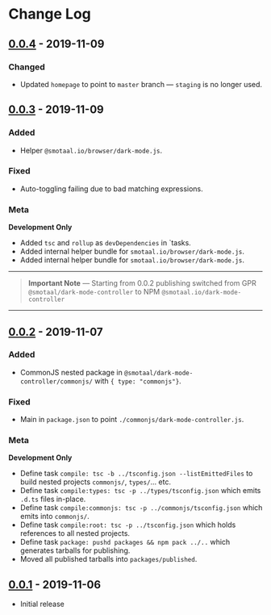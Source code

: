﻿# Change Log

## [0.0.4] - 2019-11-09

### Changed

- Updated `homepage` to point to `master` branch — `staging` is no longer used.

## [0.0.3] - 2019-11-09

### Added

- Helper `@smotaal.io/browser/dark-mode.js`.

### Fixed

- Auto-toggling failing due to bad matching expressions.

### Meta

**Development Only**

- Added `tsc` and `rollup` as `devDependencies` in `tasks.
- Added internal helper bundle for `smotaal.io/browser/dark-mode.js`.
- Added internal helper bundle for `smotaal.io/browser/dark-mode.js`.

---

> **Important Note** — Starting from 0.0.2 publishing switched from GPR `@smotaal/dark-mode-controller` to NPM `@smotaal.io/dark-mode-controller`

---

## [0.0.2] - 2019-11-07

### Added

- CommonJS nested package in `@smotaal/dark-mode-controller/commonjs/` with `{ type: "commonjs"}`.

### Fixed

- Main in `package.json` to point `./commonjs/dark-mode-controller.js`.

### Meta

**Development Only**

- Define task `compile: tsc -b ../tsconfig.json --listEmittedFiles` to build nested projects `commonjs/`, `types/`… etc.
- Define task `compile:types: tsc -p ../types/tsconfig.json` which emits `.d.ts` files in-place.
- Define task `compile:commonjs: tsc -p ../commonjs/tsconfig.json` which emits into `commonjs/`.
- Define task `compile:root: tsc -p ../tsconfig.json` which holds references to all nested projects.
- Define task `package: pushd packages && npm pack ../..` which generates tarballs for publishing.
- Moved all published tarballs into `packages/published`.

## [0.0.1] - 2019-11-06

- Initial release

[staging]: https://github.com/SMotaal/smotaal.github.io/tree/staging/packages/helpers/dark-mode-controller/
[0.0.1]: https://github.com/SMotaal/smotaal.github.io/packages/50383?version=0.0.1
[0.0.2]: https://github.com/SMotaal/smotaal.github.io/packages/50383?version=0.0.2
[0.0.3]: https://www.npmjs.com/package/@smotaal.io/dark-mode-controller/v/0.0.3
[0.0.4]: https://www.npmjs.com/package/@smotaal.io/dark-mode-controller/v/0.0.4
